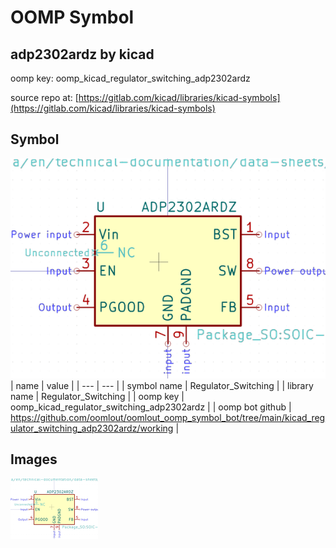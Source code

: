 # OOMP Symbol  
## adp2302ardz  by kicad  
  
oomp key: oomp_kicad_regulator_switching_adp2302ardz  
  
source repo at: [https://gitlab.com/kicad/libraries/kicad-symbols](https://gitlab.com/kicad/libraries/kicad-symbols)  
## Symbol  
  
[![working.png](working_600.png)](working.png)  
| name | value | 
| --- | --- | 
| symbol name | Regulator_Switching | 
| library name | Regulator_Switching | 
| oomp key | oomp_kicad_regulator_switching_adp2302ardz | 
| oomp bot github | https://github.com/oomlout/oomlout_oomp_symbol_bot/tree/main/kicad_regulator_switching_adp2302ardz/working | 
## Images  
  
[![working.png](working_140.png)](working.png)  
